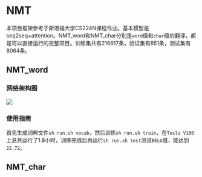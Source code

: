 # NMT
本项目框架参考于斯坦福大学CS224N课程作业。基本模型是seq2seq+attention。NMT_word和NMT_char分别是`word`级和`char`级的翻译，都是可以直接运行的完整项目。训练集共有216617条，验证集有851条，测试集有8064条。

## NMT_word

### 网络架构图

![](https://github.com/wxzcyy/NMT/blob/master/pictures/word_network.jpg)

### 使用指南

首先生成词典文件`sh run.sh vocab`，然后训练`sh run.sh train`，在`Tesla V100`上总共运行了1.8小时，训练完成后再运行`sh run.sh test`测试`BELU`值，能达到`22.72`。

## NMT_char

